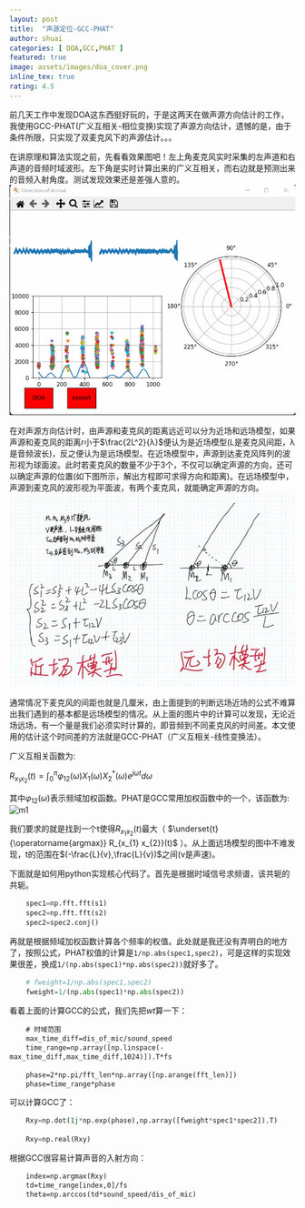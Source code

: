 ```yaml
---
layout: post
title:  "声源定位-GCC-PHAT"
author: shuai
categories: [ DOA,GCC,PHAT ]
featured: true
image: assets/images/doa_cover.png
inline_tex: true
rating: 4.5
---
```


前几天工作中发现DOA这东西挺好玩的，于是这两天在做声源方向估计的工作，我使用GCC-PHAT(广义互相关-相位变换)实现了声源方向估计，遗憾的是，由于条件所限，只实现了双麦克风下的声源估计。。。

在讲原理和算法实现之前，先看看效果图吧！左上角麦克风实时采集的左声道和右声道的音频时域波形。左下角是实时计算出来的广义互相关，而右边就是预测出来的音频入射角度。测试发现效果还是差强人意的。
![picture 1](../assets/images/demo_doa.gif) 

在对声源方向估计时，由声源和麦克风的距离远近可以分为近场和远场模型，如果声源和麦克风的距离$r$小于$\frac{2L^2}{λ}$便认为是近场模型(L是麦克风间距，λ是音频波长)，反之便认为是远场模型。在近场模型中，声源到达麦克风阵列的波形视为球面波。此时若麦克风的数量不少于3个，不仅可以确定声源的方向，还可以确定声源的位置(如下图所示，解出方程即可求得方向和距离)。在远场模型中，声源到麦克风的波形视为平面波，有两个麦克风，就能确定声源的方向。
![picture 2](../assets/images/yj.jpg)

通常情况下麦克风的间距也就是几厘米，由上面提到的判断远场近场的公式不难算出我们遇到的基本都是远场模型的情况。从上面的图片中的计算可以发现，无论近场远场，有一个量是我们必须实时计算的，即音频到不同麦克风的时间差。本文使用的估计这个时间差的方法就是GCC-PHAT（广义互相关-线性变换法）。

广义互相关函数为:

$R_{x_{1} x_{2}}(t)=\int_{0}^{\pi} \varphi_{12}(\omega) X_{1}(\omega) X_{2}^{*}(\omega) e^{j \omega t} d \omega$

其中$\varphi_{12}(\omega)$表示频域加权函数。PHAT是GCC常用加权函数中的一个，该函数为:![m1](https://www.zhihu.com/equation?tex=\varphi_{12}(\omega)=\frac{1}{\left|G_{x,%20x_{2}}(\omega)\right|}=\frac{1}{\left|%20X_{1}(\omega)%20X_{2}^{*}(\omega)\right|})

我们要求的就是找到一个t使得$R_{x_{1} x_{2}}(t)$最大（ $\underset{t}{\operatorname{argmax}} R_{x_{1} x_{2}}(t)$ ）。从上面远场模型的图中不难发现，t的范围在$(-\frac{L}{v},\frac{L}{v})$之间(v是声速)。

下面就是如何用python实现核心代码了。首先是根据时域信号求频谱，该共轭的共轭。

```python
    spec1=np.fft.fft(s1)
    spec2=np.fft.fft(s2)
    spec2=spec2.conj()
```
再就是根据频域加权函数计算各个频率的权值。此处就是我还没有弄明白的地方了，按照公式，PHAT权值的计算是`1/np.abs(spec1,spec2)`，可是这样的实现效果很差，换成`1/(np.abs(spec1)*np.abs(spec2))`就好多了。

```python
    # fweight=1/np.abs(spec1,spec2)
    fweight=1/(np.abs(spec1)*np.abs(spec2))
```
看着上面的计算GCC的公式，我们先把$wt$算一下：

```
    # 时域范围
    max_time_diff=dis_of_mic/sound_speed
    time_range=np.array([np.linspace(-max_time_diff,max_time_diff,1024)]).T*fs 

    phase=2*np.pi/fft_len*np.array([np.arange(fft_len)])
    phase=time_range*phase
```
可以计算GCC了：

```python
    Rxy=np.dot(1j*np.exp(phase),np.array([fweight*spec1*spec2]).T)
    
    Rxy=np.real(Rxy)
```
根据GCC很容易计算声音的入射方向：
```
    index=np.argmax(Rxy)
    td=time_range[index,0]/fs
    theta=np.arccos(td*sound_speed/dis_of_mic)
```